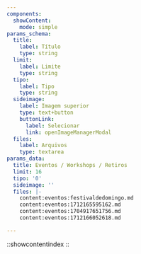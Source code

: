 ```yaml
---
components:
  showContent:
    mode: simple
params_schema:
  title:
    label: Título
    type: string
  limit:
    label: Limite
    type: string
  tipo:
    label: Tipo
    type: string
  sideimage:
    label: Imagem superior
    type: text+button
    buttonLink:
      label: Selecionar
      link: openImageManagerModal
  files:
    label: Arquivos
    type: textarea
params_data:
  title: Eventos / Workshops / Retiros
  limit: 16
  tipo: '0'
  sideimage: ''
  files: |-
    content:eventos:festivaldedomingo.md
    content:eventos:1712165595162.md
    content:eventos:1704917651756.md
    content:eventos:1712166052618.md

---
```


::showcontentindex
::